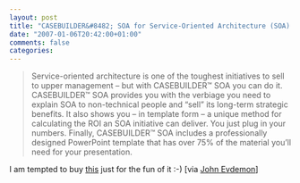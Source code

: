 ```yaml
---
layout: post
title: "CASEBUILDER&#8482; SOA for Service-Oriented Architecture (SOA) Initiatives"
date: "2007-01-06T20:42:00+01:00"
comments: false
categories: 
---
```


<blockquote>
<p>Service-oriented architecture is one of the toughest initiatives to sell to upper management &#8211; but with CASEBUILDER&#8482; SOA you can do it. CASEBUILDER&#8482; SOA provides you with the verbiage you need to explain SOA to non-technical people and &#8220;sell&#8221; its long-term strategic benefits. It also shows you &#8211; in template form &#8211; a unique method for calculating the ROI an SOA initiative can deliver. You just plug in your numbers. Finally, CASEBUILDER&#8482; SOA includes a professionally designed PowerPoint template that has over 75% of the material you&#8217;ll need for your presentation.</p>
</blockquote>

<p>I am tempted to buy <a href="http://www.businesscase.com/html/casebuildersoa.html">this</a> just for the fun of it :-) [via <a href="http://blogs.msdn.com/jevdemon/archive/2007/01/05/a-surreal-start-to-2007.aspx">John Evdemon</a>]</p>


